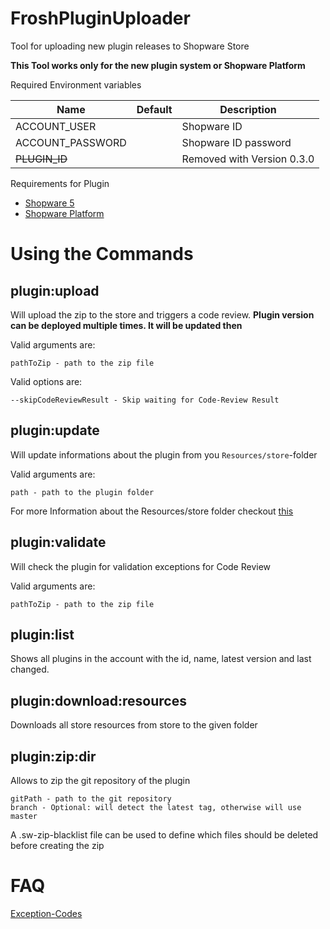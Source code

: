 # FroshPluginUploader

Tool for uploading new plugin releases to Shopware Store

**This Tool works only for the new plugin system or Shopware Platform**

Required Environment variables

| Name             	| Default 	| Description                                                         	|
|------------------	|---------	|---------------------------------------------------------------------	|
| ACCOUNT_USER     	|         	| Shopware ID                                                         	|
| ACCOUNT_PASSWORD 	|         	| Shopware ID password                                                	|
| ~~PLUGIN_ID~~    	|         	| Removed with Version 0.3.0 	                                        |

Requirements for Plugin

* [Shopware 5](https://github.com/FriendsOfShopware/FroshPluginUploader/wiki/Shopware-5-Plugins)
* [Shopware Platform](https://github.com/FriendsOfShopware/FroshPluginUploader/wiki/Shopware-Platform-Plugin)

# Using the Commands

## plugin:upload

Will upload the zip to the store and triggers a code review.
**Plugin version can be deployed multiple times. It will be updated then**

Valid arguments are:

```
pathToZip - path to the zip file
```

Valid options are:

```
--skipCodeReviewResult - Skip waiting for Code-Review Result
```


## plugin:update

Will update informations about the plugin from you `Resources/store`-folder

Valid arguments are:

```
path - path to the plugin folder
```

For more Information about the Resources/store folder checkout [this](https://github.com/FriendsOfShopware/FroshPluginUploader/wiki/Resources-store-Folder)

## plugin:validate

Will check the plugin for validation exceptions for Code Review

Valid arguments are:

```
pathToZip - path to the zip file
```

## plugin:list

Shows all plugins in the account with the id, name, latest version and last changed.

## plugin:download:resources

Downloads all store resources from store to the given folder

## plugin:zip:dir

Allows to zip the git repository of the plugin

```
gitPath - path to the git repository
branch - Optional: will detect the latest tag, otherwise will use master
```

A .sw-zip-blacklist file can be used to define which files should be deleted before creating the zip

# FAQ

[Exception-Codes](https://github.com/FriendsOfShopware/FroshPluginUploader/wiki/PluginsException-Codes)
